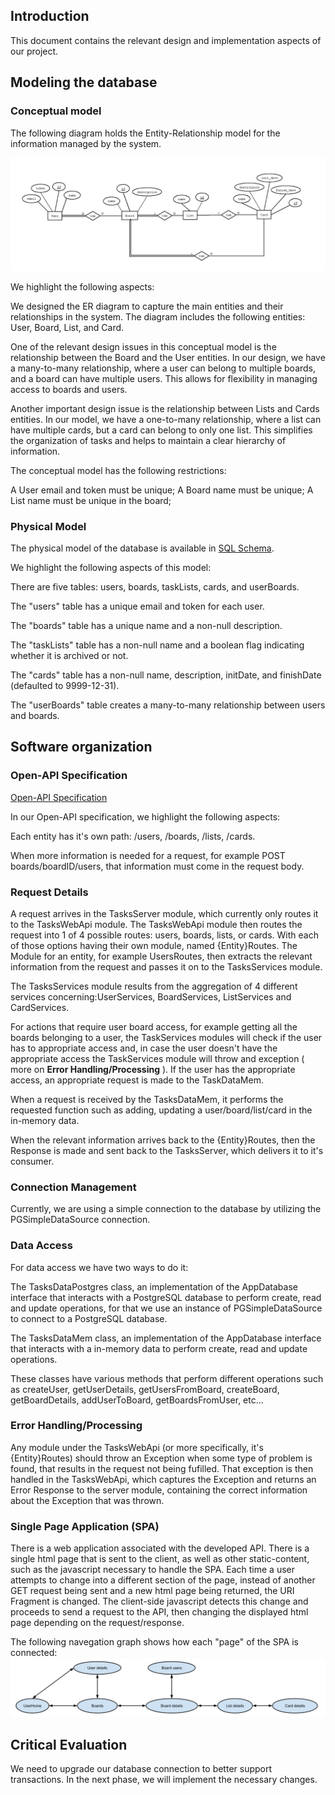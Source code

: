 ## Introduction

This document contains the relevant design and implementation aspects of our project.

## Modeling the database

### Conceptual model ###

The following diagram holds the Entity-Relationship model for the information managed by the system.

![EA Diagram](EA_Diagram.png)

We highlight the following aspects:

We designed the ER diagram to capture the main entities and their relationships in the system. The diagram includes the following entities: User, Board, List, and Card.

One of the relevant design issues in this conceptual model is the relationship between the Board and the User entities. In our design, we have a many-to-many relationship, where a user can belong to multiple boards, and a board can have multiple users. This allows for flexibility in managing access to boards and users.

Another important design issue is the relationship between Lists and Cards entities. In our model, we have a one-to-many relationship, where a list can have multiple cards, but a card can belong to only one list. This simplifies the organization of tasks and helps to maintain a clear hierarchy of information.

The conceptual model has the following restrictions:

A User email and token must be unique; A Board name must be unique; A List name must be unique in the board; 

    
### Physical Model ###

The physical model of the database is available in [SQL Schema](../src/main/sql/createSchema.sql).

We highlight the following aspects of this model:

There are five tables: users, boards, taskLists, cards, and userBoards.

The "users" table has a unique email and token for each user.

The "boards" table has a unique name and a non-null description.

The "taskLists" table has a non-null name and a boolean flag indicating whether it is archived or not.

The "cards" table has a non-null name, description, initDate, and finishDate (defaulted to 9999-12-31).

The "userBoards" table creates a many-to-many relationship between users and boards.

## Software organization

### Open-API Specification ###

[Open-API Specification](task-management-api-spec.yaml)

In our Open-API specification, we highlight the following aspects:

Each entity has it's own path:
/users, /boards, /lists, /cards.

When more information is needed for a request, for example POST boards/boardID/users, that information must come in the request body.

### Request Details

A request arrives in the TasksServer module, which currently only routes it to the TasksWebApi module.
The TasksWebApi module then routes the request into 1 of 4 possible routes: users, boards, lists, or cards. With each of those options having their own module, named {Entity}Routes.
The Module for an entity, for example UsersRoutes, then extracts the relevant information from the request and passes it on to the TasksServices module.

The TasksServices module results from the aggregation of 4 different services concerning:UserServices, BoardServices, ListServices and CardServices.

For actions that require user board access, for example getting all the boards belonging to a user, the TaskServices modules will check if the user has to appropriate access and,
in case the user doesn't have the appropriate access the TaskServices module will throw and exception ( more on **Error Handling/Processing** ).
If the user has the appropriate access, an appropriate request is made to the TaskDataMem.

When a request is received by the TasksDataMem, it performs the requested function such as adding, updating a user/board/list/card in the in-memory data.

When the relevant information arrives back to the {Entity}Routes, then the Response is made and sent back to the TasksServer, which delivers it to it's consumer.

### Connection Management

Currently, we are using a simple connection to the database by utilizing the PGSimpleDataSource connection.

### Data Access

For data access we have two ways to do it:

The TasksDataPostgres class, an implementation of the AppDatabase interface that interacts with a PostgreSQL database to perform create, read and update operations, for that we use an instance of PGSimpleDataSource to connect to a PostgreSQL database.

The TasksDataMem class, an implementation of the AppDatabase interface that interacts with a in-memory data to perform create, read and update operations.

These classes have various methods that perform different operations such as createUser, getUserDetails, getUsersFromBoard, createBoard, getBoardDetails, addUserToBoard, getBoardsFromUser, etc...

### Error Handling/Processing

Any module under the TasksWebApi (or more specifically, it's {Entity}Routes) should throw an Exception when some type of problem is found, that results in the request not being fufilled.
That exception is then handled in the TasksWebApi, which captures the Exception and returns an Error Response to the server module, containing the correct information about the Exception that was thrown.

### Single Page Application (SPA)

There is a web application associated with the developed API. There is a single html page that is sent to the client, as well as other static-content, such as the javascript necessary to handle the SPA.
Each time a user attempts to change into a different section of the page, instead of another GET request being sent and a new html page being returned, the URI Fragment is changed. The client-side javascript detects this change and proceeds to send a request to the API, then changing the displayed html page depending on the request/response.

The following navegation graph shows how each "page" of the SPA is connected:
![Navegation Graph](Navegation_Graph.png)

## Critical Evaluation

We need to upgrade our database connection to better support transactions. In the next phase, we will implement the necessary changes.

